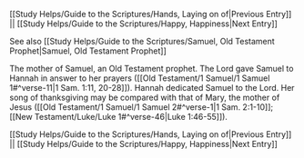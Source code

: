 [[Study Helps/Guide to the Scriptures/Hands, Laying on of|Previous Entry]]  ||  [[Study Helps/Guide to the Scriptures/Happy, Happiness|Next Entry]]

 See also [[Study Helps/Guide to the Scriptures/Samuel, Old Testament Prophet|Samuel, Old Testament Prophet]]

 The mother of Samuel, an Old Testament prophet. The Lord gave Samuel to Hannah in answer to her prayers ([[Old Testament/1 Samuel/1 Samuel 1#^verse-11|1 Sam. 1:11, 20-28]]). Hannah dedicated Samuel to the Lord. Her song of thanksgiving may be compared with that of Mary, the mother of Jesus ([[Old Testament/1 Samuel/1 Samuel 2#^verse-1|1 Sam. 2:1-10]]; [[New Testament/Luke/Luke 1#^verse-46|Luke 1:46-55]]).

[[Study Helps/Guide to the Scriptures/Hands, Laying on of|Previous Entry]]  ||  [[Study Helps/Guide to the Scriptures/Happy, Happiness|Next Entry]]